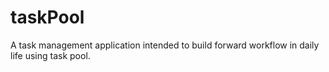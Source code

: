 # taskPool
 A task management application intended to build forward workflow in daily life using task pool.
